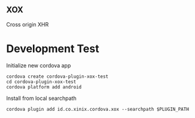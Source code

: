 XOX
---

Cross origin XHR

# Development Test

Initialize new cordova app

```
cordova create cordova-plugin-xox-test
cd cordova-plugin-xox-test
cordova platform add android
```

Install from local searchpath

```
cordova plugin add id.co.xinix.cordova.xox --searchpath $PLUGIN_PATH
```
